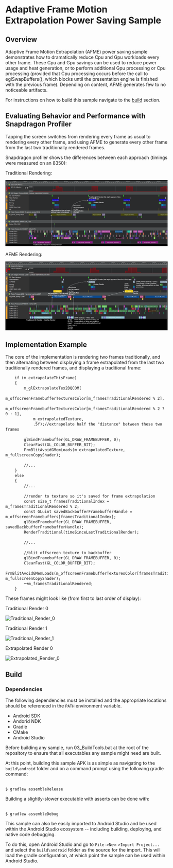 # Adaptive Frame Motion Extrapolation Power Saving Sample

## Overview

Adaptive Frame Motion Extrapolation (AFME) power saving sample demonstrates how to dramatically reduce Cpu and Gpu workloads every other frame.  These Cpu and Gpu savings can be used to reduce power usage and heat generation, or to perform additional Gpu processing or Cpu processing (provided that Cpu processing occurs before the call to eglSwapBuffers(), which blocks until the presentation engine is finished with the previous frame).  Depending on content, AFME generates few to no noticeable artifacts.

For instructions on how to build this sample navigate to the [build](#build) section.

## Evaluating Behavior and Performance with Snapdragon Profiler

Tapping the screen switches from rendering every frame as usual to rendering every other frame, and using AFME to generate every other frame from the last two traditionally rendered frames.

Snapdragon profiler shows the differences between each approach (timings were measured on an 8350):

Traditional Rendering:

![Traditional](img/traditional_annotated.PNG)

AFME Rendering:

![AFME](img/afme_annotated.PNG)

## Implementation Example

The core of the implementation is rendering two frames traditionally, and then alternating between displaying a frame extrapolated from the last two traditionally rendered frames, and displaying a traditional frame:
```
    if (m_extrapolateThisFrame)
    {
        m_glExtrapolateTex2DQCOM(
            m_offscreenFramebufferTexturesColor[m_framesTraditionalRendered % 2],
            m_offscreenFramebufferTexturesColor[m_framesTraditionalRendered % 2 ? 0 : 1],
            m_extrapolatedTexture,
            .5f);//extrapolate half the "distance" between these two frames

        glBindFramebuffer(GL_DRAW_FRAMEBUFFER, 0);        
        ClearFast(GL_COLOR_BUFFER_BIT);
        FrmBlitAvoidGMemLoads(m_extrapolatedTexture, m_fullscreenCopyShader);
        
        //...
    }
    else
    {
        //...
        
        //render to texture so it's saved for frame extrapolation
        const size_t framesTraditionalIndex = m_framesTraditionalRendered % 2;
        const GLuint savedBackbufferFramebufferHandle = m_offscreenFramebuffers[framesTraditionalIndex];
        glBindFramebuffer(GL_DRAW_FRAMEBUFFER, savedBackbufferFramebufferHandle);       
        RenderTraditional(timeSinceLastTraditionalRender);
        
        //...
        
        //blit offscreen texture to backbuffer
        glBindFramebuffer(GL_DRAW_FRAMEBUFFER, 0);
        ClearFast(GL_COLOR_BUFFER_BIT);
        FrmBlitAvoidGMemLoads(m_offscreenFramebufferTexturesColor[framesTraditionalIndex], m_fullscreenCopyShader);
        ++m_framesTraditionalRendered;
    }
```

These frames might look like (from first to last order of display):

Traditional Render 0

![Traditional_Render_0](img/SavedSourceBuffer0.png)

Traditional Render 1

![Traditional_Render_1](img/SavedSourceBuffer1.png)

Extrapolated Render 0

![Extrapolated_Render_0](img/SavedExtrapolatedBuffer.png)

## Build

### Dependencies

The following dependencies must be installed and the appropriate locations should be referenced in the `PATH` environment variable.

* Android SDK
* Andorid NDK
* Gradle
* CMake
* Android Studio

Before building any sample, run 03_BuildTools.bat at the root of the repository to ensure that all executables any sample might need are built.

At this point, building this sample APK is as simple as navigating to the `build\android` folder and on a command prompt using the following gradle command:

```

$ gradlew assembleRelease

```

Building a slightly-slower executable with asserts can be done with:

```

$ gradlew assembleDebug

```


This sample can also be easily imported to Android Studio and be used within the Android Studio ecosystem -- including building, deploying, and native code debugging.

To do this, open Android Studio and go to `File->New->Import Project...` and select the `build\android` folder as the source for the import. This will load the gradle configuration, at which point the sample can be used within Android Studio.